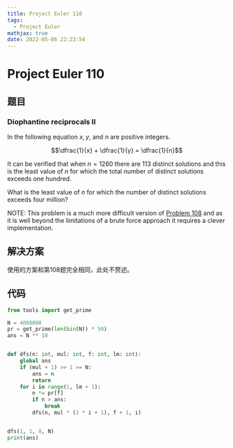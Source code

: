 ```yaml
---
title: Project Euler 110
tags:
  - Project Euler
mathjax: true
date: 2022-05-06 22:23:54
---
```


<escape><!-- more --></escape>

# Project Euler 110

## 题目

### Diophantine reciprocals II

In the following equation $x, y$, and $n$ are positive integers.

$$\dfrac{1}{x} + \dfrac{1}{y} = \dfrac{1}{n}$$

It can be verified that when $n = 1260$ there are 113 distinct solutions and this is the least value of $n$ for which the total number of distinct solutions exceeds one hundred.

What is the least value of $n$ for which the number of distinct solutions exceeds four million?

<p class="smaller">NOTE: This problem is a much more difficult version of <a href="problem=108">Problem 108</a> and as it is well beyond the limitations of a brute force approach it requires a clever implementation.

## 解决方案

使用的方案和第108题完全相同，此处不赘述。

## 代码

```py
from tools import get_prime

N = 4000000
pr = get_prime(len(bin(N)) * 50)
ans = N ** 10


def dfs(n: int, mul: int, f: int, lm: int):
    global ans
    if (mul + 1) >> 1 >= N:
        ans = n
        return
    for i in range(1, lm + 1):
        n *= pr[f]
        if n > ans:
            break
        dfs(n, mul * (2 * i + 1), f + 1, i)


dfs(1, 1, 0, N)
print(ans)

```
